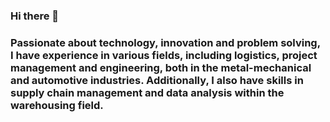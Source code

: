 ### Hi there 👋
### Passionate about technology, innovation and problem solving, I have experience in various fields, including logistics, project management and engineering, both in the metal-mechanical and automotive industries. Additionally, I also have skills in supply chain management and data analysis within the warehousing field.

